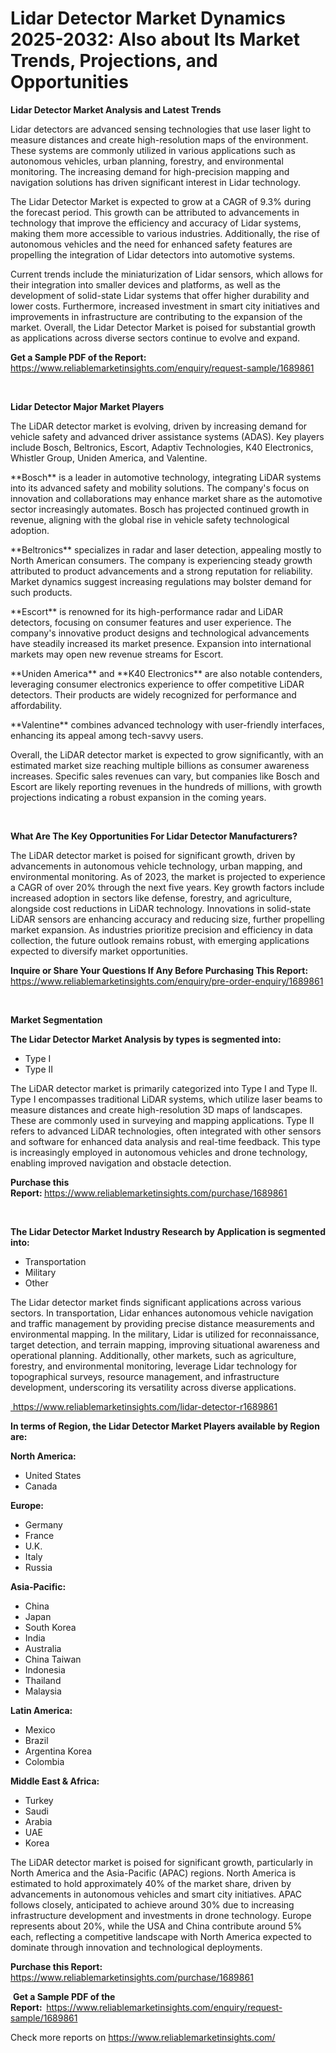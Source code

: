 <p><h1>Lidar Detector Market Dynamics 2025-2032: Also about Its Market Trends, Projections, and Opportunities</h1></p><p><strong>Lidar Detector Market Analysis and Latest Trends</strong></p>
<p><p>Lidar detectors are advanced sensing technologies that use laser light to measure distances and create high-resolution maps of the environment. These systems are commonly utilized in various applications such as autonomous vehicles, urban planning, forestry, and environmental monitoring. The increasing demand for high-precision mapping and navigation solutions has driven significant interest in Lidar technology.</p><p>The Lidar Detector Market is expected to grow at a CAGR of 9.3% during the forecast period. This growth can be attributed to advancements in technology that improve the efficiency and accuracy of Lidar systems, making them more accessible to various industries. Additionally, the rise of autonomous vehicles and the need for enhanced safety features are propelling the integration of Lidar detectors into automotive systems. </p><p>Current trends include the miniaturization of Lidar sensors, which allows for their integration into smaller devices and platforms, as well as the development of solid-state Lidar systems that offer higher durability and lower costs. Furthermore, increased investment in smart city initiatives and improvements in infrastructure are contributing to the expansion of the market. Overall, the Lidar Detector Market is poised for substantial growth as applications across diverse sectors continue to evolve and expand.</p></p>
<p><strong>Get a Sample PDF of the Report:&nbsp;</strong> <a href="https://www.reliablemarketinsights.com/enquiry/request-sample/1689861?utm_campaign=3556&utm_medium=2&utm_source=Github&utm_content=ia&utm_term=26032025&utm_id=lidar-detector">https://www.reliablemarketinsights.com/enquiry/request-sample/1689861</a></p>
<p>&nbsp;</p>
<p><strong>Lidar Detector Major Market Players</strong></p>
<p><p>The LiDAR detector market is evolving, driven by increasing demand for vehicle safety and advanced driver assistance systems (ADAS). Key players include Bosch, Beltronics, Escort, Adaptiv Technologies, K40 Electronics, Whistler Group, Uniden America, and Valentine. </p><p>**Bosch** is a leader in automotive technology, integrating LiDAR systems into its advanced safety and mobility solutions. The company's focus on innovation and collaborations may enhance market share as the automotive sector increasingly automates. Bosch has projected continued growth in revenue, aligning with the global rise in vehicle safety technological adoption.</p><p>**Beltronics** specializes in radar and laser detection, appealing mostly to North American consumers. The company is experiencing steady growth attributed to product advancements and a strong reputation for reliability. Market dynamics suggest increasing regulations may bolster demand for such products. </p><p>**Escort** is renowned for its high-performance radar and LiDAR detectors, focusing on consumer features and user experience. The company's innovative product designs and technological advancements have steadily increased its market presence. Expansion into international markets may open new revenue streams for Escort.</p><p>**Uniden America** and **K40 Electronics** are also notable contenders, leveraging consumer electronics experience to offer competitive LiDAR detectors. Their products are widely recognized for performance and affordability. </p><p>**Valentine** combines advanced technology with user-friendly interfaces, enhancing its appeal among tech-savvy users. </p><p>Overall, the LiDAR detector market is expected to grow significantly, with an estimated market size reaching multiple billions as consumer awareness increases. Specific sales revenues can vary, but companies like Bosch and Escort are likely reporting revenues in the hundreds of millions, with growth projections indicating a robust expansion in the coming years.</p></p>
<p>&nbsp;</p>
<p><strong>What Are The Key Opportunities For Lidar Detector Manufacturers?</strong></p>
<p><p>The LiDAR detector market is poised for significant growth, driven by advancements in autonomous vehicle technology, urban mapping, and environmental monitoring. As of 2023, the market is projected to experience a CAGR of over 20% through the next five years. Key growth factors include increased adoption in sectors like defense, forestry, and agriculture, alongside cost reductions in LiDAR technology. Innovations in solid-state LiDAR sensors are enhancing accuracy and reducing size, further propelling market expansion. As industries prioritize precision and efficiency in data collection, the future outlook remains robust, with emerging applications expected to diversify market opportunities.</p></p>
<p><strong>Inquire or Share Your Questions If Any Before Purchasing This Report:</strong> <a href="https://www.reliablemarketinsights.com/enquiry/pre-order-enquiry/1689861?utm_campaign=3556&utm_medium=2&utm_source=Github&utm_content=ia&utm_term=26032025&utm_id=lidar-detector">https://www.reliablemarketinsights.com/enquiry/pre-order-enquiry/1689861</a></p>
<p>&nbsp;</p>
<p><strong>Market Segmentation</strong></p>
<p><strong>The Lidar Detector Market Analysis by types is segmented into:</strong></p>
<p><ul><li>Type I</li><li>Type II</li></ul></p>
<p><p>The LiDAR detector market is primarily categorized into Type I and Type II. Type I encompasses traditional LiDAR systems, which utilize laser beams to measure distances and create high-resolution 3D maps of landscapes. These are commonly used in surveying and mapping applications. Type II refers to advanced LiDAR technologies, often integrated with other sensors and software for enhanced data analysis and real-time feedback. This type is increasingly employed in autonomous vehicles and drone technology, enabling improved navigation and obstacle detection.</p></p>
<p><strong>Purchase this Report:&nbsp;</strong><a href="https://www.reliablemarketinsights.com/purchase/1689861?utm_campaign=3556&utm_medium=2&utm_source=Github&utm_content=ia&utm_term=26032025&utm_id=lidar-detector">https://www.reliablemarketinsights.com/purchase/1689861</a></p>
<p>&nbsp;</p>
<p><strong>The Lidar Detector Market Industry Research by Application is segmented into:</strong></p>
<p><ul><li>Transportation</li><li>Military</li><li>Other</li></ul></p>
<p><p>The Lidar detector market finds significant applications across various sectors. In transportation, Lidar enhances autonomous vehicle navigation and traffic management by providing precise distance measurements and environmental mapping. In the military, Lidar is utilized for reconnaissance, target detection, and terrain mapping, improving situational awareness and operational planning. Additionally, other markets, such as agriculture, forestry, and environmental monitoring, leverage Lidar technology for topographical surveys, resource management, and infrastructure development, underscoring its versatility across diverse applications.</p></p>
<p><a href="https://www.reliablemarketinsights.com/lidar-detector-r1689861?utm_campaign=3556&utm_medium=2&utm_source=Github&utm_content=ia&utm_term=26032025&utm_id=lidar-detector">&nbsp;https://www.reliablemarketinsights.com/lidar-detector-r1689861</a></p>
<p><strong>In terms of Region, the Lidar Detector Market Players available by Region are:</strong></p>
<p>
    <p> <strong> North America: </strong>
        <ul>
            <li>United States</li>
            <li>Canada</li>
        </ul>
        </p> 
    <p> <strong> Europe: </strong>
        <ul>
            <li>Germany</li>
            <li>France</li>
            <li>U.K.</li>
            <li>Italy</li>
            <li>Russia</li>
        </ul>
        </p> 
    <p> <strong> Asia-Pacific: </strong>
        <ul>
            <li>China</li>
            <li>Japan</li>
            <li>South Korea</li>
            <li>India</li>
            <li>Australia</li>
            <li>China Taiwan</li>
            <li>Indonesia</li>
            <li>Thailand</li>
            <li>Malaysia</li>
        </ul>
        </p> 
    <p> <strong> Latin America: </strong>
        <ul>
            <li>Mexico</li>
            <li>Brazil</li>
            <li>Argentina Korea</li>
            <li>Colombia</li>
        </ul>
        </p> 
    <p> <strong> Middle East & Africa: </strong>
        <ul>
            <li>Turkey</li>
            <li>Saudi</li>
            <li>Arabia</li>
            <li>UAE</li>
            <li>Korea</li>
        </ul>
    </p>
    </p>
<p><p>The LiDAR detector market is poised for significant growth, particularly in North America and the Asia-Pacific (APAC) regions. North America is estimated to hold approximately 40% of the market share, driven by advancements in autonomous vehicles and smart city initiatives. APAC follows closely, anticipated to achieve around 30% due to increasing infrastructure development and investments in drone technology. Europe represents about 20%, while the USA and China contribute around 5% each, reflecting a competitive landscape with North America expected to dominate through innovation and technological deployments.</p></p>
<p><strong>Purchase this Report: </strong><a href="https://www.reliablemarketinsights.com/purchase/1689861?utm_campaign=3556&utm_medium=2&utm_source=Github&utm_content=ia&utm_term=26032025&utm_id=lidar-detector">https://www.reliablemarketinsights.com/purchase/1689861</a></p>
<p>&nbsp;<strong>Get a Sample PDF of the Report:&nbsp;&nbsp;</strong><a href="https://www.reliablemarketinsights.com/enquiry/request-sample/1689861?utm_campaign=3556&utm_medium=2&utm_source=Github&utm_content=ia&utm_term=26032025&utm_id=lidar-detector">https://www.reliablemarketinsights.com/enquiry/request-sample/1689861</a></p>
<p><strong></strong></p>
<p>Check more reports on <a href="https://www.reliablemarketinsights.com/?utm_campaign=3556&utm_medium=2&utm_source=Github&utm_content=ia&utm_term=26032025&utm_id=lidar-detector">https://www.reliablemarketinsights.com/</a></p>